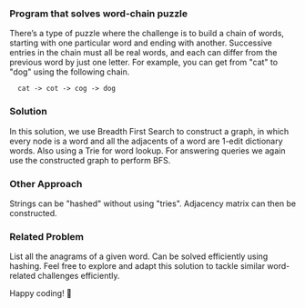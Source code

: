 ### Program that solves word-chain puzzle

There’s a type of puzzle where the challenge is to build a chain of words, starting with one particular word and ending with another. Successive entries in the chain must all be real words, and each can differ from the previous word by just one letter. For example, you can get from "cat" to "dog" using the following chain.

```
  cat -> cot -> cog -> dog
```

### Solution
In this solution, we use Breadth First Search to construct a graph, in which every node is a word and all the adjacents of a word are 1-edit dictionary words. Also using a Trie for word lookup. For answering queries we again use the constructed graph to perform BFS.

### Other Approach
Strings can be "hashed" without using "tries". Adjacency matrix can then be constructed.

### Related Problem

List all the anagrams of a given word. Can be solved efficiently using hashing.
Feel free to explore and adapt this solution to tackle similar word-related challenges efficiently.

Happy coding! 🚀
